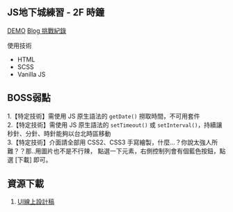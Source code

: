 ## JS地下城練習 - 2F 時鐘

[DEMO](https://dylan237.github.io/JS_2F_clock/)
[Blog 挑戰紀錄](https://dylan237.github.io/js-2f-clock.html)

使用技術
- HTML
- SCSS
- Vanilla JS

## BOSS弱點

1.【特定技術】需使用 JS 原生語法的 `getDate()` 撈取時間，不可用套件  
2.【特定技術】需使用 JS 原生語法的 `setTimeout()` 或 `setInterval()`，持續讓秒針、分針、時針能夠以台北時區移動  
3.【特定技術】介面請全部用 CSS2、CSS3 手寫繪製，什麼...？你說太強人所難？？那..用圖片也不是不行辣， 點選一下元素，右側控制列會有個藍色按鈕，點選 [下載] 即可。  

## 資源下載
1. [UI線上設計稿](https://xd.adobe.com/spec/43be2f02-1d11-4dfb-4e3d-5c4df1df3896-358f/screen/e7b79d5d-37bb-41f7-8ca2-9df3811589e9/003-clock/)  

